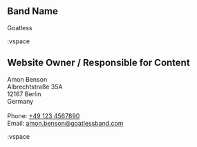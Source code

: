 ## Band Name

Goatless

:vspace

## Website Owner / Responsible for Content

Amon Benson<br>
Albrechtstraße 35A<br>
12167 Berlin<br>
Germany<br>
<br>
Phone: [+49 123 4567890](tel:+491234567890)<br>
Email: amon.benson@goatlessband.com

:vspace
